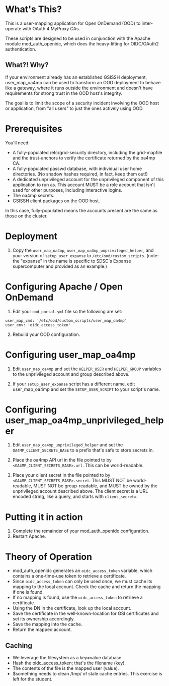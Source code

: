 # What's This?
This is a user-mapping application for Open OnDemand (OOD) to inter-operate with OAuth 4 MyProxy CAs.

These scripts are designed to be used in conjunction with the Apache module mod_auth_openidc, which does the heavy-lifting for OIDC/OAuth2 authentication.

## What?! Why?
If your environment already has an established GSISSH deployment, user_map_oa4mp can be used to transform an OOD deployment to behave like a gateway, where it runs outside the environment and doesn't have requirements for strong trust in the OOD host's integrity.

The goal is to limit the scope of a security incident involving the OOD host or application, from "all users" to just the ones actively using OOD.


# Prerequisites
You'll need:
* A fully-populated /etc/grid-security directory, including the grid-mapfile and the trust-anchors to verify the certificate returned by the oa4mp CA.
* A fully-populated passwd database, with individual user home directories. (No shadow hashes required, in fact, keep them out!)
* A dedicated unprivileged account for the unprivileged component of this application to run as. This account MUST be a role account that isn't used for other purposes, including interactive logins.
* The oa4mp secrets.
* GSISSH client packages on the OOD host.


In this case, fully-populated means the accounts present are the same as those on the cluster.

# Deployment
1. Copy the `user_map_oa4mp`, `user_map_oa4mp_unprivileged_helper`, and your version of `setup_user_expanse` to `/etc/ood/custom_scripts`. (note: the "expanse" in the name is specific to SDSC's Expanse supercomputer and provided as an example.)

# Configuring Apache / Open OnDemand
1. Edit your `ood_portal.yml` file so the following are set:
```
user_map_cmd: '/etc/ood/custom_scripts/user_map_oa4mp'
user_env: 'oidc_access_token'
```
2. Rebuild your OOD configuration.

# Configuring user_map_oa4mp
1. Edit `user_map_oa4mp` and set the `HELPER_USER` and `HELPER_GROUP` variables to the unprivileged account and group described above.

2. If your `setup_user_expanse` script has a different name, edit user_map_oa4mp and set the `SETUP_USER_SCRIPT` to your script's name.


# Configuring user_map_oa4mp_unprivileged_helper
1. Edit `user_map_oa4mp_unprivileged_helper` and set the `OA4MP_CLIENT_SECRETS_BASE` to a prefix that's safe to store secrets in.

2. Place the oa4mp API url in the file pointed to by `<OA4MP_CLIENT_SECRETS_BASE>.url`. This can be world-readable.

3. Place your client secret in the file pointed to by `<OA4MP_CLIENT_SECRETS_BASE>.secret`. This MUST NOT be world-readable, MUST NOT be group-readable, and MUST be owned by the unprivileged account described above. The client secret is a URL encoded string, like a query, and starts with `client_secret=`.


# Putting it in action
1. Complete the remainder of your mod_auth_openidc configuration.
2. Restart Apache.


# Theory of Operation
* mod_auth_openidc generates an `oidc_access_token` variable, which contains a one-time-use token to retrieve a certificate.
* Since `oidc_access_token` can only be used once, we must cache its mapping to the local account. Check the cache and return the mapping if one is found.
* If no mapping is found, use the `oidc_access_token` to retrieve a certificate.
* Using the DN in the certificate, look up the local account.
* Save the certificate in the well-known-location for GSI certificates and set its ownership accordingly.
* Save the mapping into the cache.
* Return the mapped account.

## Caching
* We leverage the filesystem as a key=value database.
* Hash the oidc_access_token; that's the filename (key).
* The contents of the file is the mapped user (value).
* $something needs to clean /tmp/ of stale cache entries. This exercise is left for the student.





